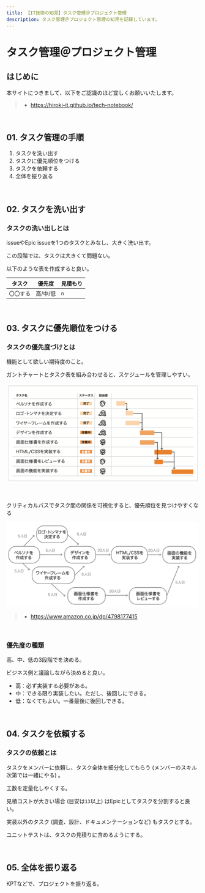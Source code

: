```yaml
---
title: 【IT技術の知見】タスク管理＠プロジェクト管理
description: タスク管理＠プロジェクト管理の知見を記録しています。
---
```


# タスク管理＠プロジェクト管理

## はじめに

本サイトにつきまして、以下をご認識のほど宜しくお願いいたします。

> - https://hiroki-it.github.io/tech-notebook/

<br>

## 01. タスク管理の手順

1. タスクを洗い出す
2. タスクに優先順位をつける
3. タスクを依頼する
4. 全体を振り返る

<br>

## 02. タスクを洗い出す

### タスクの洗い出しとは

issueやEpic issueを1つのタスクとみなし、大きく洗い出す。

この段階では、タスクは大きくて問題ない。

以下のような表を作成すると良い。

| タスク   | 優先度   | 見積もり |
| -------- | -------- | -------- |
| 〇〇する | 高/中/低 | `n`      |

<br>

## 03. タスクに優先順位をつける

### タスクの優先度づけとは

機能として欲しい期待度のこと。

ガントチャートとタスク表を組み合わせると、スケジュールを管理しやすい。

![gantt-chart_table](https://raw.githubusercontent.com/hiroki-it/tech-notebook-images/master/images/gantt-chart_table.png)

<br>

クリティカルパスでタスク間の関係を可視化すると、優先順位を見つけやすくなる

![critical-path.png](https://raw.githubusercontent.com/hiroki-it/tech-notebook-images/master/images/critical-path.png)

> - https://www.amazon.co.jp/dp/4798177415

<br>

### 優先度の種類

高、中、低の3段階でを決める。

ビジネス側と議論しながら決めると良い。

- 高：必ず実装する必要がある。
- 中：できる限り実装したい。ただし、後回しにできる。
- 低：なくてもよい。一番最後に後回しできる。

<br>

## 04. タスクを依頼する

### タスクの依頼とは

タスクをメンバーに依頼し、タスク全体を細分化してもらう (メンバーのスキル次第では一緒にやる) 。

工数を定量化しやくする。

見積コストが大きい場合 (目安は`13`以上) はEpicとしてタスクを分割すると良い。

実装以外のタスク (調査、設計、ドキュメンテーションなど) もタスクとする。

ユニットテストは、タスクの見積りに含めるようにする。

<br>

## 05. 全体を振り返る

KPTなどで、プロジェクトを振り返る。

<br>
